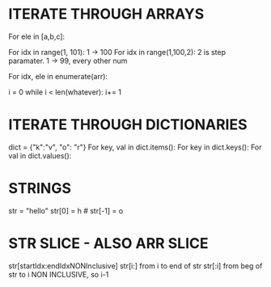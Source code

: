 
# ITERATE THROUGH ARRAYS
For ele in [a,b,c]:

For idx in range(1, 101):
    1 -> 100 
For idx in range(1,100,2):
    2 is step paramater. 1 -> 99, every other num

For idx, ele in enumerate(arr):

i = 0
while i < len(whatever):
  i+= 1


# ITERATE THROUGH DICTIONARIES
dict = {"k":"v", "o": "r"}
For key, val in dict.items(): 
For key in dict.keys():
For val in dict.values():


# STRINGS
str = "hello"
str[0] = h  # str[-1] = o

# STR SLICE - ALSO ARR SLICE
str[startIdx:endIdxNONInclusive]
str[i:] from i to end of str
str[:i] from beg of str to i NON INCLUSIVE, so i-1
